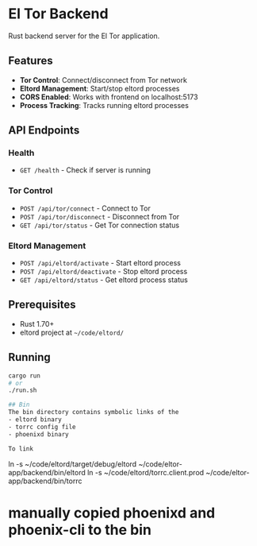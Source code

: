 # El Tor Backend

Rust backend server for the El Tor application.

## Features

- **Tor Control**: Connect/disconnect from Tor network
- **Eltord Management**: Start/stop eltord processes
- **CORS Enabled**: Works with frontend on localhost:5173
- **Process Tracking**: Tracks running eltord processes

## API Endpoints

### Health
- `GET /health` - Check if server is running

### Tor Control
- `POST /api/tor/connect` - Connect to Tor
- `POST /api/tor/disconnect` - Disconnect from Tor  
- `GET /api/tor/status` - Get Tor connection status

### Eltord Management
- `POST /api/eltord/activate` - Start eltord process
- `POST /api/eltord/deactivate` - Stop eltord process
- `GET /api/eltord/status` - Get eltord process status

## Prerequisites

- Rust 1.70+
- eltord project at `~/code/eltord/`

## Running

```bash
cargo run
# or
./run.sh

## Bin
The bin directory contains symbolic links of the 
- eltord binary
- torrc config file
- phoenixd binary

To link
```
ln -s ~/code/eltord/target/debug/eltord ~/code/eltor-app/backend/bin/eltord
ln -s ~/code/eltord/torrc.client.prod ~/code/eltor-app/backend/bin/torrc
# manually copied phoenixd and phoenix-cli to the bin
```
